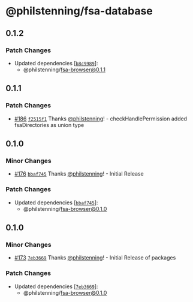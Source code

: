 # @philstenning/fsa-database

## 0.1.2

### Patch Changes

- Updated dependencies [[`b8c9989`](https://github.com/philstenning/browser-fs/commit/b8c998989f0539b6eb882c7770b8cb2f9f566b97)]:
  - @philstenning/fsa-browser@0.1.1

## 0.1.1

### Patch Changes

- [#186](https://github.com/philstenning/browser-fs/pull/186) [`f2515f1`](https://github.com/philstenning/browser-fs/commit/f2515f137c13cfb6ff227ff3f37c3616ebbd05c5) Thanks [@philstenning](https://github.com/philstenning)! - checkHandlePermission added fsaDirectories as union type

## 0.1.0

### Minor Changes

- [#176](https://github.com/philstenning/browser-fs/pull/176) [`bbaf745`](https://github.com/philstenning/browser-fs/commit/bbaf7459fe2c45c5a41534eab7f816d7278c8284) Thanks [@philstenning](https://github.com/philstenning)! - Initial Release

### Patch Changes

- Updated dependencies [[`bbaf745`](https://github.com/philstenning/browser-fs/commit/bbaf7459fe2c45c5a41534eab7f816d7278c8284)]:
  - @philstenning/fsa-browser@0.1.0

## 0.1.0

### Minor Changes

- [#173](https://github.com/philstenning/browser-fs/pull/173) [`7eb3669`](https://github.com/philstenning/browser-fs/commit/7eb3669ad2a0529c1530c77e78172a1b0107508f) Thanks [@philstenning](https://github.com/philstenning)! - Initial Release of packages

### Patch Changes

- Updated dependencies [[`7eb3669`](https://github.com/philstenning/browser-fs/commit/7eb3669ad2a0529c1530c77e78172a1b0107508f)]:
  - @philstenning/fsa-browser@0.1.0
